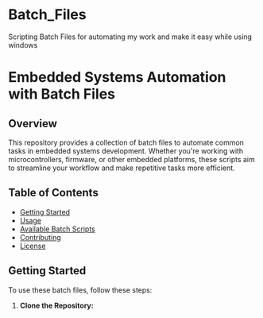 # Batch_Files
Scripting Batch Files for automating my work and make it easy while using windows
# Embedded Systems Automation with Batch Files

## Overview

This repository provides a collection of batch files to automate common tasks in embedded systems development. Whether you're working with microcontrollers, firmware, or other embedded platforms, these scripts aim to streamline your workflow and make repetitive tasks more efficient.

## Table of Contents

- [Getting Started](#getting-started)
- [Usage](#usage)
- [Available Batch Scripts](#available-batch-scripts)
- [Contributing](#contributing)
- [License](#license)

## Getting Started

To use these batch files, follow these steps:

1. **Clone the Repository:**
   ```bash
  

